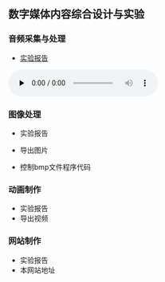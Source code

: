 ## 数字媒体内容综合设计与实验

### 音频采集与处理
- [实验报告](https://mashirosaikou.github.io/multimedia.github.io/exp1/exp1.html)
<audio id="导出音频" controls="" preload="none">
    <source id="mp3" src="https://mashirosaikou.github.io/multimedia.github.io/exp1/导出内容.mp3">
      </audio>

### 图像处理
- 实验报告
- 导出图片

- 控制bmp文件程序代码

### 动画制作
- 实验报告
- 导出视频

### 网站制作
- 实验报告
- 本网站地址
